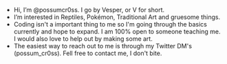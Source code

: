 - Hi, I’m @possumcr0ss. I go by Vesper, or V for short. 
- I’m interested in Reptiles, Pokémon, Traditional Art and gruesome things.
- Coding isn't a important thing to me so I'm going through the basics currently and hope to expand. I am 100% open to someone teaching me. I would also love to help out by making some art.
- The easiest way to reach out to me is through my Twitter DM's (possum_cr0ss). Fell free to contact me, I don't bite.

<!---
possumcr0ss/possumcr0ss is a ✨ special ✨ repository because its `README.md` (this file) appears on your GitHub profile.
You can click the Preview link to take a look at your changes.
--->
